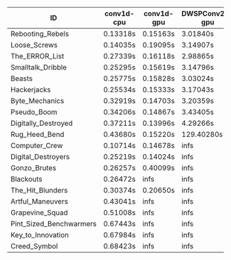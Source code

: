 |ID|conv1d-cpu|conv1d-gpu|DWSPConv2D-gpu|gemm-gpu|avg|
|-|-|-|-|-|-|
|Rebooting_Rebels|0.13318s|0.15163s|3.01840s|1.75741s|1.26516s|
|Loose_Screws|0.14035s|0.19095s|3.14907s|1.84038s|1.33019s|
|The_ERROR_List|0.27339s|0.16118s|2.98865s|1.98949s|1.35318s|
|Smalltalk_Dribble|0.25295s|0.15619s|3.14796s|1.85957s|1.35417s|
|Beasts|0.25775s|0.15828s|3.03024s|2.00218s|1.36211s|
|Hackerjacks|0.25534s|0.15333s|3.17043s|1.92828s|1.37684s|
|Byte_Mechanics|0.32919s|0.14703s|3.20359s|1.91903s|1.39971s|
|Pseudo_Boom|0.34206s|0.14867s|3.43405s|2.10968s|1.50862s|
|Digitally_Destroyed|0.37211s|0.13996s|4.29266s|2.50808s|1.82820s|
|Rug_Heed_Bend|0.43680s|0.15220s|129.40280s|4.51077s|33.62564s|
|Computer_Crew|0.10714s|0.14678s|infs|4.52487s|infs|
|Digital_Destroyers|0.25219s|0.14024s|infs|2.00913s|infs|
|Gonzo_Brutes|0.26257s|0.40099s|infs|4.40674s|infs|
|Blackouts|0.26472s|infs|infs|1.70586s|infs|
|The_Hit_Blunders|0.30374s|0.20650s|infs|1.98801s|infs|
|Artful_Maneuvers|0.43041s|infs|infs|4.54521s|infs|
|Grapevine_Squad|0.51008s|infs|infs|4.55251s|infs|
|Pint_Sized_Benchwarmers|0.67443s|infs|infs|4.55138s|infs|
|Key_to_Innovation|0.67984s|infs|infs|4.53126s|infs|
|Creed_Symbol|0.68423s|infs|infs|4.49594s|infs|
